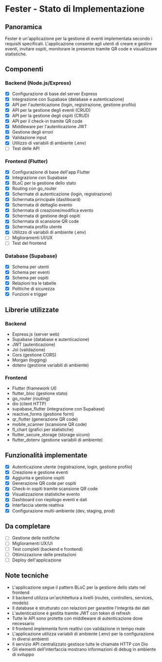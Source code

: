 # Fester - Stato di Implementazione

## Panoramica
Fester è un'applicazione per la gestione di eventi implementata secondo i requisiti specificati. L'applicazione consente agli utenti di creare e gestire eventi, invitare ospiti, monitorare le presenze tramite QR code e visualizzare statistiche.

## Componenti

### Backend (Node.js/Express)
- [x] Configurazione di base del server Express
- [x] Integrazione con Supabase (database e autenticazione)
- [x] API per l'autenticazione (login, registrazione, gestione profilo)
- [x] API per la gestione degli eventi (CRUD)
- [x] API per la gestione degli ospiti (CRUD)
- [x] API per il check-in tramite QR code
- [x] Middleware per l'autenticazione JWT
- [x] Gestione degli errori
- [x] Validazione input
- [x] Utilizzo di variabili di ambiente (.env)
- [ ] Test delle API

### Frontend (Flutter)
- [x] Configurazione di base dell'app Flutter
- [x] Integrazione con Supabase
- [x] BLoC per la gestione dello stato
- [x] Routing con go_router
- [x] Schermate di autenticazione (login, registrazione)
- [x] Schermata principale (dashboard)
- [x] Schermata di dettaglio evento
- [x] Schermata di creazione/modifica evento
- [x] Schermata di gestione degli ospiti
- [x] Schermata di scansione QR code
- [x] Schermata profilo utente
- [x] Utilizzo di variabili di ambiente (.env)
- [ ] Miglioramenti UI/UX
- [ ] Test del frontend

### Database (Supabase)
- [x] Schema per utenti
- [x] Schema per eventi
- [x] Schema per ospiti
- [x] Relazioni tra le tabelle
- [x] Politiche di sicurezza
- [x] Funzioni e trigger

## Librerie utilizzate

### Backend
- Express.js (server web)
- Supabase (database e autenticazione)
- JWT (autenticazione)
- Joi (validazione)
- Cors (gestione CORS)
- Morgan (logging)
- dotenv (gestione variabili di ambiente)

### Frontend
- Flutter (framework UI)
- flutter_bloc (gestione stato)
- go_router (routing)
- dio (client HTTP)
- supabase_flutter (integrazione con Supabase)
- reactive_forms (gestione form)
- qr_flutter (generazione QR code)
- mobile_scanner (scansione QR code)
- fl_chart (grafici per statistiche)
- flutter_secure_storage (storage sicuro)
- flutter_dotenv (gestione variabili di ambiente)

## Funzionalità implementate
- [x] Autenticazione utente (registrazione, login, gestione profilo)
- [x] Creazione e gestione eventi
- [x] Aggiunta e gestione ospiti
- [x] Generazione QR code per ospiti
- [x] Check-in ospiti tramite scansione QR code
- [x] Visualizzazione statistiche evento
- [x] Dashboard con riepilogo eventi e dati
- [x] Interfaccia utente reattiva
- [x] Configurazione multi-ambiente (dev, staging, prod)

## Da completare
- [ ] Gestione delle notifiche
- [ ] Miglioramenti UX/UI
- [ ] Test completi (backend e frontend)
- [ ] Ottimizzazione delle prestazioni
- [ ] Deploy dell'applicazione

## Note tecniche
- L'applicazione segue il pattern BLoC per la gestione dello stato nel frontend
- Il backend utilizza un'architettura a livelli (routes, controllers, services, models)
- Il database è strutturato con relazioni per garantire l'integrità dei dati
- L'autenticazione è gestita tramite JWT con token di refresh
- Tutte le API sono protette con middleware di autenticazione dove necessario
- Il frontend implementa form reattivi con validazione in tempo reale
- L'applicazione utilizza variabili di ambiente (.env) per la configurazione in diversi ambienti
- Il servizio API centralizzato gestisce tutte le chiamate HTTP con Dio
- Gli elementi dell'interfaccia mostrano informazioni di debug in ambiente di sviluppo 